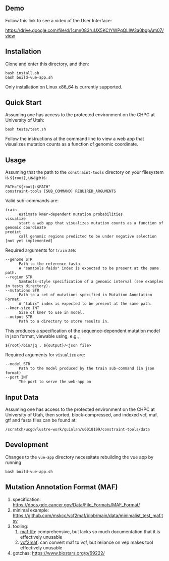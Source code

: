 ## Demo 

Follow this link to see a video of the User Interface: 

https://drive.google.com/file/d/1cmn083ruUX5KCIYWPqQLlW3a0bgpAm07/view

## Installation

Clone and enter this directory, and then: 

```
bash install.sh 
bash build-vue-app.sh
```
Only installation on Linux x86_64 is currently supported.

## Quick Start 

Assuming one has access to the protected environment on the CHPC at University of Utah: 

```
bash tests/test.sh
```

Follow the instructions at the command line to view a web app that visualizes mutation counts as a function of genomic coordinate.  

## Usage

Assuming that the path to the `constraint-tools` directory on your filesystem is `${root}`, usage is:

```
PATH="${root}:$PATH"
constraint-tools [SUB_COMMAND] REQUIRED_ARGUMENTS
```

Valid sub-commands are: 

```
train 
      estimate kmer-dependent mutation probabilities 
visualize
      start a web app that visualizes mutation counts as a function of genomic coordinate
predict
      call genomic regions predicted to be under negative selection [not yet implemented]
```

Required arguments for `train` are:

```
--genome STR
      Path to the reference fasta. 
      A "samtools faidx" index is expected to be present at the same path. 
--region STR 
      Samtools-style specification of a genomic interval (see examples in tests directory).
--mutations STR 
      Path to a set of mutations specified in Mutation Annotation Format.
      A "tabix" index is expected to be present at the same path.
--kmer-size INT
      Size of kmer to use in model. 
--output STR 
      Path to a directory to store results in. 
```

This produces a specification of the sequence-dependent mutation model in json format, viewable using, e.g., 
```
${root}/bin/jq . ${output}/<json file> 
```

Required arguments for `visualize` are:

```
--model STR
      Path to the model produced by the train sub-command (in json format)
--port INT 
      The port to serve the web-app on
```
      
## Input Data

Assuming one has access to the protected environment on the CHPC at University of Utah, 
then sorted, block-compressed, and indexed vcf, maf, gtf and fasta files can be found at: 

```
/scratch/ucgd/lustre-work/quinlan/u6018199/constraint-tools/data
```

## Development 

Changes to the `vue-app` directory necessitate rebuilding the vue app by running 

```
bash build-vue-app.sh 
```

## Mutation Annotation Format (MAF) 

1. specification: https://docs.gdc.cancer.gov/Data/File_Formats/MAF_Format/
2. minimal example: https://github.com/mskcc/vcf2maf/blob/main/data/minimalist_test_maf.tsv
3. tooling: 
    1. [maf-lib](https://github.com/NCI-GDC/maf-lib): comprehensive, but lacks so much documentation that it is effectively unusable
    2. [vcf2maf](https://github.com/mskcc/vcf2maf): can convert maf to vcf, but reliance on vep makes tool effectively unusable
4. gotchas: https://www.biostars.org/p/69222/


